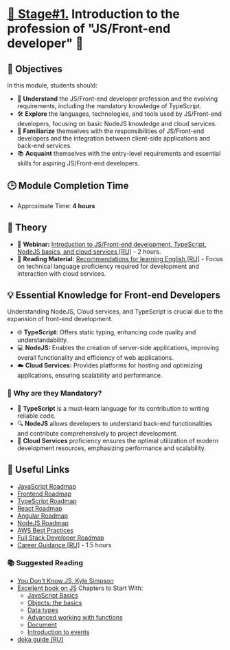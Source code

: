 # [🌟 Stage#1.](../../) Introduction to the profession of "JS/Front-end developer" 🌟

## 🎯 Objectives

In this module, students should:

- 🧠 **Understand** the JS/Front-end developer profession and the evolving requirements, including the mandatory knowledge of TypeScript.
- 🛠️ **Explore** the languages, technologies, and tools used by JS/Front-end developers, focusing on basic NodeJS knowledge and cloud services.
- 🤝 **Familiarize** themselves with the responsibilities of JS/Front-end developers and the integration between client-side applications and back-end services.
- 📚 **Acquaint** themselves with the entry-level requirements and essential skills for aspiring JS/Front-end developers.

## 🕒 Module Completion Time

- Approximate Time: **4 hours**

## 📖 Theory

- 🎥 **Webinar:** [Introduction to JS/Front-end development, TypeScript, NodeJS basics, and cloud services [RU]](https://www.youtube.com/watch?v=5g1U06QjWZk) - 2 hours.
- 📘 **Reading Material:** [Recommendations for learning English [RU]](https://github.com/rolling-scopes-school/tasks/blob/master/tasks/materials/english.md) - Focus on technical language proficiency required for development and interaction with cloud services.

## 💡 Essential Knowledge for Front-end Developers

Understanding NodeJS, Cloud services, and TypeScript is crucial due to the expansion of front-end development.

- 🌐 **TypeScript:** Offers static typing, enhancing code quality and understandability.
- 💻 **NodeJS:** Enables the creation of server-side applications, improving overall functionality and efficiency of web applications.
- ☁️ **Cloud Services:** Provides platforms for hosting and optimizing applications, ensuring scalability and performance.

### 🌟 Why are they Mandatory?

- 📝 **TypeScript** is a must-learn language for its contribution to writing reliable code.
- 🔍 **NodeJS** allows developers to understand back-end functionalities and contribute comprehensively to project development.
- 🚀 **Cloud Services** proficiency ensures the optimal utilization of modern development resources, emphasizing performance and scalability.

## 🔗 Useful Links

- [JavaScript Roadmap](https://roadmap.sh/javascript)
- [Frontend Roadmap](https://roadmap.sh/frontend)
- [TypeScript Roadmap](https://roadmap.sh/typescript)
- [React Roadmap](https://roadmap.sh/react)
- [Angular Roadmap](https://roadmap.sh/angular)
- [NodeJS Roadmap](https://roadmap.sh/nodejs)
- [AWS Best Practices](https://roadmap.sh/best-practices/aws)
- [Full Stack Developer Roadmap](https://roadmap.sh/full-stack)
- [Career Guidance [RU]](https://www.youtube.com/watch?v=pQ0hr5U8RL0) - 1.5 hours

### 📚 Suggested Reading

- [You Don't Know JS, Kyle Simpson](https://www.amazon.com/You-Dont-Know-JS-Closures/dp/1449335586)
- [Excellent book on JS](https://javascript.info/)
  Chapters to Start With:
  - [JavaScript Basics](https://javascript.info/first-steps)
  - [Objects: the basics](https://javascript.info/object-basics)
  - [Data types](https://javascript.info/data-types)
  - [Advanced working with functions](https://javascript.info/advanced-functions)
  - [Document](https://javascript.info/document)
  - [Introduction to events](https://javascript.info/events)
- [doka guide [RU]](https://doka.guide/)

